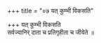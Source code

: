 +++
title = "०७ यत् कुम्भी विकसति"

+++
यत् कुम्भी विकसति  
सर्वज्यानिर् दाता च प्रतिगृहीता च जीयेते ॥